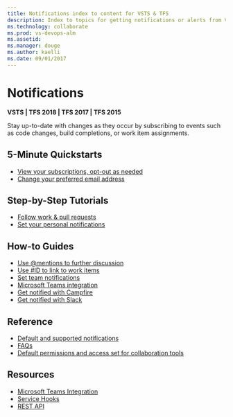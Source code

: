 ```yaml
---
title: Notifications index to content for VSTS & TFS
description: Index to topics for getting notifications or alerts from VSTS or TFS  
ms.technology: collaborate
ms.prod: vs-devops-alm
ms.assetid:  
ms.manager: douge
ms.author: kaelli
ms.date: 09/01/2017
---
```



# Notifications  

**VSTS | TFS 2018 | TFS 2017 | TFS 2015**
 
Stay up-to-date with changes as they occur by subscribing to events such as code changes, build completions, or work item assignments.  

<!---
## Overview
  [What are notifications?](about-notifications.md)
-->

## 5-Minute Quickstarts  
- [View your subscriptions, opt-out as needed](unsubscribe-default-notification.md)  
- [Change your preferred email address](change-email-address.md)  
 

## Step-by-Step Tutorials  
- [Follow work & pull requests](../collaborate/follow-work-items.md?toc=/vsts/notifications/toc.json&bc=/vsts/notifications/breadcrumb/toc.json) 
- [Set your personal notifications](manage-personal-notifications.md)


<!---
## Concepts 

- [Events, subscriptions, notification types, and roles](events-subscribers-notification-types.md)
-->

## How-to Guides  
- [Use @mentions to further discussion](at-mentions.md)
- [Use #ID to link to work items](add-links-to-work-items.md) 
- [Set team notifications](../collaborate/manage-team-notifications.md?toc=/vsts/notifications/toc.json&bc=/vsts/notifications/breadcrumb/toc.json)
- [Microsoft Teams integration](../service-hooks/services/teams.md?toc=/vsts/notifications/toc.json&bc=/vsts/notifications/breadcrumb/toc.json)
- [Get notified with Campfire](../service-hooks/services/campfire.md?toc=/vsts/notifications/toc.json&bc=/vsts/notifications/breadcrumb/toc.json)
- [Get notified with Slack](../service-hooks/services//slack.md?toc=/vsts/notifications/toc.json&bc=/vsts/notifications/breadcrumb/toc.json)
  
## Reference

- [Default and supported notifications](oob-built-in-notifications.md)
- [FAQs](faq-notifications.md) 
- [Default permissions and access set for collaboration tools](../collaborate/collaboration-tool-permissions.md?toc=/vsts/notifications/toc.json&bc=/vsts/notifications/breadcrumb/toc.json) 


## Resources 
- [Microsoft Teams Integration](https://marketplace.visualstudio.com/items?itemname=ms-vsts.vss-services-teams) 
- [Service Hooks](../service-hooks/index.md)  
- [REST API](https://www.visualstudio.com/en-us/docs/integrate/api/notification/subscriptions)  
